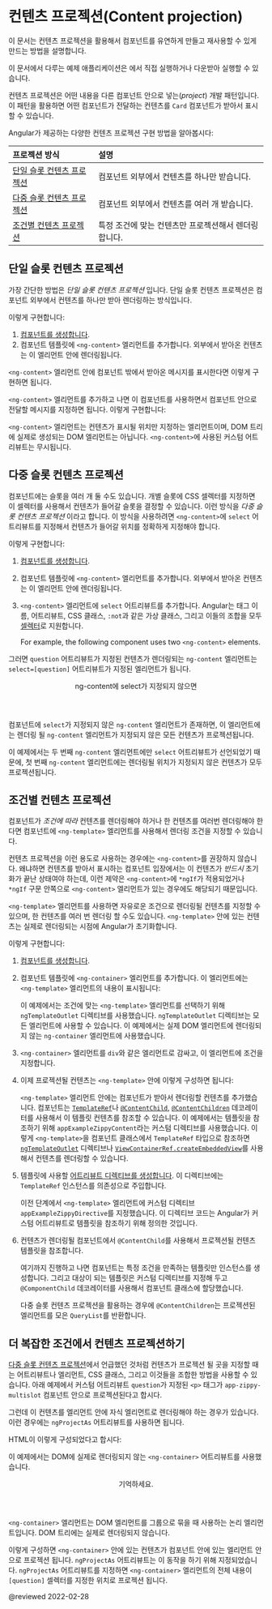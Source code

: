 <!--
# Content projection
-->
# 컨텐츠 프로젝션(Content projection)

<!--
This topic describes how to use content projection to create flexible, reusable components.

<div class="alert is-helpful">

To view or download the example code used in this topic, see the <live-example></live-example>.

</div>

Content projection is a pattern in which you insert, or *project*, the content you want to use inside another component.
For example, you could have a `Card` component that accepts content provided by another component.

The following sections describe common implementations of content projection in Angular, including:

| Content projection                             | Details |
|:---                                            |:---     |
| [Single-slot content projection](#single-slot) | With this type of content projection, a component accepts content from a single source.                  |
| [Multi-slot content projection](#multi-slot)   | In this scenario, a component accepts content from multiple sources.                                     |
| [Conditional content projection](#conditional) | Components that use conditional content projection render content only when specific conditions are met. |
-->
이 문서는 컨텐츠 프로젝션을 활용해서 컴포넌트를 유연하게 만들고 재사용할 수 있게 만드는 방법을 설명합니다.

<div class="alert is-helpful">

이 문서에서 다루는 예제 애플리케이션은 <live-example></live-example>에서 직접 실행하거나 다운받아 실행할 수 있습니다.

</div>

컨텐츠 프로젝션은 어떤 내용을 다른 컴포넌트 안으로 넣는(*project*) 개발 패턴입니다.
이 패턴을 활용하면 어떤 컴포넌트가 전달하는 컨텐츠를 `Card` 컴포넌트가 받아서 표시할 수 있습니다.

Angular가 제공하는 다양한 컨텐츠 프로젝션 구현 방법을 알아봅시다:

| 프로젝션 방식                        | 설명                             |
|:-------------------------------|:-------------------------------|
| [단일 슬롯 컨텐츠 프로젝션](#single-slot) | 컴포넌트 외부에서 컨텐츠를 하나만 받습니다.       |
| [다중 슬롯 컨텐츠 프로젝션](#multi-slot)  | 컴포넌트 외부에서 컨텐츠를 여러 개 받습니다.      |
| [조건별 컨텐츠 프로젝션](#conditional)   | 특정 조건에 맞는 컨텐츠만 프로젝션해서 렌더링합니다. |


<a id="single-slot"></a>

<!--
## Single-slot content projection
-->
## 단일 슬롯 컨텐츠 프로젝션

<!--
The most basic form of content projection is *single-slot content projection*.
Single-slot content projection refers to creating a component into which you can project one component.

To create a component that uses single-slot content projection:

1.  [Create a component](guide/component-overview#creating-a-component).
1.  In the template for your component, add an `<ng-content>` element where you want the projected content to appear.

For example, the following component uses an `<ng-content>` element to display a message.

<code-example header="content-projection/src/app/zippy-basic/zippy-basic.component.ts" path="content-projection/src/app/zippy-basic/zippy-basic.component.ts"></code-example>

With the `<ng-content>` element in place, users of this component can now project their own message into the component.
For example:

<code-example header="content-projection/src/app/app.component.html" path="content-projection/src/app/app.component.html" region="single-slot"></code-example>

<div class="alert is-helpful">

The `<ng-content>` element is a placeholder that does not create a real DOM element.
Custom attributes applied to `<ng-content>` are ignored.

</div>
-->
가장 간단한 방법은 *단일 슬롯 컨텐츠 프로젝션* 입니다.
단일 슬롯 컨텐츠 프로젝션은 컴포넌트 외부에서 컨텐츠를 하나만 받아 렌더링하는 방식입니다.

이렇게 구현합니다:

1.  [컴포넌트를 생성합니다](guide/component-overview#creating-a-component).
1.  컴포넌트 템플릿에 `<ng-content>` 엘리먼트를 추가합니다. 외부에서 받아온 컨텐츠는 이 엘리먼트 안에 렌더링됩니다.

`<ng-content>` 엘리먼트 안에 컴포넌트 밖에서 받아온 메시지를 표시한다면 이렇게 구현하면 됩니다.

<code-example header="content-projection/src/app/zippy-basic/zippy-basic.component.ts" path="content-projection/src/app/zippy-basic/zippy-basic.component.ts"></code-example>

`<ng-content>` 엘리먼트를 추가하고 나면 이 컴포넌트를 사용하면서 컴포넌트 안으로 전달할 메시지를 지정하면 됩니다.
이렇게 구현합니다:

<code-example header="content-projection/src/app/app.component.html" path="content-projection/src/app/app.component.html" region="single-slot"></code-example>

<div class="alert is-helpful">

`<ng-content>` 엘리먼트는 컨텐츠가 표시될 위치만 지정하는 엘리먼트이며, DOM 트리에 실제로 생성되는 DOM 엘리먼트는 아닙니다.
`<ng-content>`에 사용된 커스텀 어트리뷰트는 무시됩니다.

</div>


<a id="multi-slot"></a>
<!--
## Multi-slot content projection
-->
## 다중 슬롯 컨텐츠 프로젝션

<!--
A component can have multiple slots.
Each slot can specify a CSS selector that determines which content goes into that slot.
This pattern is referred to as *multi-slot content projection*.
With this pattern, you must specify where you want the projected content to appear.
You accomplish this task by using the `select` attribute of `<ng-content>`.

To create a component that uses multi-slot content projection:

1.  [Create a component](guide/component-overview#creating-a-component).
1.  In the template for your component, add an `<ng-content>` element where you want the projected content to appear.
1.  Add a `select` attribute to the `<ng-content>` elements.
    Angular supports [selectors](https://developer.mozilla.org/docs/Web/CSS/CSS_Selectors) for any combination of tag name, attribute, CSS class, and the `:not` pseudo-class.

    For example, the following component uses two  `<ng-content>` elements.

    <code-example header="content-projection/src/app/zippy-multislot/zippy-multislot.component.ts" path="content-projection/src/app/zippy-multislot/zippy-multislot.component.ts"></code-example>

Content that uses the `question` attribute is projected into the `<ng-content>` element with the `select=[question]` attribute.

<code-example header="content-projection/src/app/app.component.html" path="content-projection/src/app/app.component.html" region="multi-slot"></code-example>

<div class="callout is-helpful">

<header>ng-content without a select attribute</header>

If your component includes an `<ng-content>` element without a `select` attribute, that instance receives all projected components that do not match any of the other `<ng-content>` elements.

In the preceding example, only the second `<ng-content>` element defines a `select` attribute.
As a result, the first `<ng-content>` element receives any other content projected into the component.

</div>
-->
컴포넌트에는 슬롯을 여러 개 둘 수도 있습니다.
개별 슬롯에 CSS 셀렉터를 지정하면 이 셀렉터를 사용해서 컨텐츠가 들어갈 슬롯을 결정할 수 있습니다.
이런 방식을 *다중 슬롯 컨텐츠 프로젝션* 이라고 합니다.
이 방식을 사용하려면 `<ng-content>`에 `select` 어트리뷰트를 지정해서 컨텐츠가 들어갈 위치를 정확하게 지정해야 합니다.

이렇게 구현합니다:

1.  [컴포넌트를 생성합니다](guide/component-overview#creating-a-component).
1.  컴포넌트 템플릿에 `<ng-content>` 엘리먼트를 추가합니다. 외부에서 받아온 컨텐츠는 이 엘리먼트 안에 렌더링됩니다.
1.  `<ng-content>` 엘리먼트에 `select` 어트리뷰트를 추가합니다.
    Angular는 태그 이름, 어트리뷰트, CSS 클래스, `:not`과 같은 가상 클래스, 그리고 이들의 조합을 모두 [셀렉터](https://developer.mozilla.org/en-US/docs/Web/CSS/CSS_Selectors)로 지원합니다.

    For example, the following component uses two  `<ng-content>` elements.

    <code-example header="content-projection/src/app/zippy-multislot/zippy-multislot.component.ts" path="content-projection/src/app/zippy-multislot/zippy-multislot.component.ts"></code-example>

그러면 `question` 어트리뷰트가 지정된 컨텐츠가 렌더링되는 `ng-content` 엘리먼트는 `select=[question]` 어트리뷰트가 지정된 엘리먼트가 됩니다.

<code-example header="content-projection/src/app/app.component.html" path="content-projection/src/app/app.component.html" region="multi-slot"></code-example>

<div class="callout is-helpful">

<header>ng-content에 select가 지정되지 않으면</header>

컴포넌트에 `select`가 지정되지 않은 `ng-content` 엘리먼트가 존재하면, 이 엘리먼트에는 렌더링 될 `ng-content` 엘리먼트가 지정되지 않은 모든 컨텐츠가 프로젝션됩니다.

이 예제에서는 두 번째 `ng-content` 엘리먼트에만 `select` 어트리뷰트가 선언되었기 때문에, 첫 번째 `ng-content` 엘리먼트에는 렌더링될 위치가 지정되지 않은 컨텐츠가 모두 프로젝션됩니다.

</div>


<a id="conditional"></a>

<!--
## Conditional content projection
-->
## 조건별 컨텐츠 프로젝션

<!--
If your component needs to *conditionally* render content, or render content multiple times, you should configure that component to accept an `<ng-template>` element that contains the content you want to conditionally render.

Using an `<ng-content>` element in these cases is not recommended, because when the consumer of a component supplies the content, that content is *always* initialized, even if the component does not define an `<ng-content>` element or if that `<ng-content>` element is inside of an `ngIf` statement.

With an `<ng-template>` element, you can have your component explicitly render content based on any condition you want, as many times as you want.
Angular will not initialize the content of an `<ng-template>` element until that element is explicitly rendered.

The following steps demonstrate a typical implementation of conditional content projection using `<ng-template>`.

1.  [Create a component](guide/component-overview#creating-a-component).
1.  In the component that accepts an `<ng-template>` element, use an `<ng-container>` element to render that template, such as:

    <code-example header="content-projection/src/app/example-zippy.template.html" path="content-projection/src/app/example-zippy.template.html" region="ng-container"></code-example>

    This example uses the `ngTemplateOutlet` directive to render a given `<ng-template>` element, which you will define in a later step.
    You can apply an `ngTemplateOutlet` directive to any type of element.
    This example assigns the directive to an `<ng-container>` element because the component does not need to render a real DOM element.

1.  Wrap the `<ng-container>` element in another element, such as a `div` element, and apply your conditional logic.

    <code-example header="content-projection/src/app/example-zippy.template.html" path="content-projection/src/app/example-zippy.template.html" region="ngif"></code-example>

1.  In the template where you want to project content, wrap the projected content in an `<ng-template>` element, such as:

    <code-example header="content-projection/src/app/app.component.html"  region="ng-template" path="content-projection/src/app/app.component.html"></code-example>

    The `<ng-template>` element defines a block of content that a component can render based on its own logic.
    A component can get a reference to this template content, or `TemplateRef`, by using either the `@ContentChild` or `@ContentChildren` decorators.
    The preceding example creates a custom directive, `appExampleZippyContent`, as an API to mark the `<ng-template>` for the component's content.
    With the `TemplateRef`, the component can render the referenced content by using either the `ngTemplateOutlet` directive, or with the `ViewContainerRef` method `createEmbeddedView()`.

1.  [Create an attribute directive](guide/attribute-directives#building-an-attribute-directive) with a selector that matches the custom attribute for your template.
    In this directive, inject a `TemplateRef` instance.

    <code-example header="content-projection/src/app/app.component.ts" path="content-projection/src/app/app.component.ts" region="zippycontentdirective"></code-example>

    In the previous step, you added an `<ng-template>` element with a custom attribute, `appExampleZippyContent`.
    This code provides the logic that Angular will use when it encounters that custom attribute.
    In this case, that logic instructs Angular to instantiate a template reference.

1.  In the component you want to project content into, use `@ContentChild` to get the template of the projected content.

    <code-example header="content-projection/src/app/app.component.ts" path="content-projection/src/app/app.component.ts" region="contentchild"></code-example>

    Prior to this step, your application has a component that instantiates a template when certain conditions are met.
    You've also created a directive that provides a reference to that template.
    In this last step, the `@ContentChild` decorator instructs Angular to instantiate the template in the designated component.

    <div class="alert is-helpful">

    In the case of multi-slot content projection, use `@ContentChildren` to get a `QueryList` of projected elements.

    </div>
-->
컴포넌트가 *조건에 따라* 컨텐츠를 렌더링해야 하거나 한 컨텐츠를 여러번 렌더링해야 한다면 컴포넌트에 `<ng-template>` 엘리먼트를 사용해서 렌더링 조건을 지정할 수 있습니다.

컨텐츠 프로젝션을 이런 용도로 사용하는 경우에는 `<ng-content>`를 권장하지 않습니다.
왜냐하면 컨텐츠를 받아서 표시하는 컴포넌트 입장에서는 이 컨텐츠가 _반드시_ 초기화가 끝난 상태여야 하는데, 이런 제약은 `<ng-content>`에 `*ngIf`가 적용되었거나 `*ngIf` 구문 안쪽으로 `<ng-content>` 엘리먼트가 있는 경우에도 해당되기 때문입니다.

`<ng-template>` 엘리먼트를 사용하면 자유로운 조건으로 렌더링될 컨텐츠를 지정할 수 있으며, 한 컨텐츠를 여러 번 렌더링 할 수도 있습니다.
`<ng-template>` 안에 있는 컨텐츠는 실제로 렌더링되는 시점에 Angular가 초기화합니다.

이렇게 구현합니다:

1.  [컴포넌트를 생성합니다](guide/component-overview#creating-a-component).
1.  컴포넌트 템플릿에 `<ng-container>` 엘리먼트를 추가합니다. 이 엘리먼트에는 `<ng-template>` 엘리먼트의 내용이 표시됩니다:

    <code-example header="content-projection/src/app/example-zippy.template.html" path="content-projection/src/app/example-zippy.template.html" region="ng-container"></code-example>

    이 예제에서는 조건에 맞는 `<ng-template>` 엘리먼트를 선택하기 위해 `ngTemplateOutlet` 디렉티브를 사용했습니다.
    `ngTemplateOutlet` 디렉티브는 모든 엘리먼트에 사용할 수 있습니다.
    이 예제에서는 실제 DOM 엘리먼트에 렌더링되지 않는 `ng-container` 엘리먼트에 사용했습니다.

1.  `<ng-container>` 엘리먼트를 `div`와 같은 엘리먼트로 감싸고, 이 엘리먼트에 조건을 지정합니다.

    <code-example header="content-projection/src/app/example-zippy.template.html" path="content-projection/src/app/example-zippy.template.html" region="ngif"></code-example>

1.  이제 프로젝션될 컨텐츠는 `<ng-template>` 안에 이렇게 구성하면 됩니다:

    <code-example header="content-projection/src/app/app.component.html"  region="ng-template" path="content-projection/src/app/app.component.html"></code-example>

    `<ng-template>` 엘리먼트 안에는 컴포넌트가 받아서 렌더링할 컨텐츠를 추가했습니다.
    컴포넌트는 [`TemplateRef`](/api/core/TemplateRef)나 [`@ContentChild`](/api/core/ContentChild), [`@ContentChildren`](/api/core/ContentChildren) 데코레이터를 사용해서 이 템플릿 컨텐츠를 참조할 수 있습니다.
    이 예제에서는 템플릿을 참조하기 위해 `appExampleZippyContent`라는 커스텀 디렉티브를 사용했습니다.
    이렇게 `<ng-template>`을 컴포넌트 클래스에서 `TemplateRef` 타입으로 참조하면 [`ngTemplateOutlet`](/api/common/NgTemplateOutlet) 디렉티브나 [`ViewContainerRef.createEmbeddedView`](/api/core/ViewContainerRef#createembeddedview)를 사용해서 컨텐츠를 렌더링할 수 있습니다.

1.  템플릿에 사용할 [어트리뷰트 디렉티브를 생성합니다](guide/attribute-directives#building-an-attribute-directive).
    이 디렉티브에는 `TemplateRef` 인스턴스를 의존성으로 주입합니다.

    <code-example header="content-projection/src/app/app.component.ts" path="content-projection/src/app/app.component.ts" region="zippycontentdirective"></code-example>

    이전 단계에서 `<ng-template>` 엘리먼트에 커스텀 디렉티브 `appExampleZippyDirective`를 지정했습니다.
    이 디렉티브 코드는 Angular가 커스텀 어트리뷰트로 템플릿을 참조하기 위해 정의한 것입니다.

1.  컨텐츠가 렌더링될 컴포넌트에서 `@ContentChild`를 사용해서 프로젝션될 컨텐츠 템플릿을 참조합니다.

    <code-example header="content-projection/src/app/app.component.ts" path="content-projection/src/app/app.component.ts" region="contentchild"></code-example>

    여기까지 진행하고 나면 컴포넌트는 특정 조건을 만족하는 템플릿만 인스턴스를 생성합니다.
    그리고 대상이 되는 템플릿은 커스텀 디렉티브를 지정해 두고 `@ComponentChild` 데코레이터를 사용해서 컴포넌트 클래스에 할당했습니다.

    <div class="alert is-helpful">

    다중 슬롯 컨텐츠 프로젝션을 활용하는 경우에 `@ContentChildren`는 프로젝션된 엘리먼트를 모은 `QueryList`를 반환합니다.

    </div>


<a id="ngprojectas "></a>
<!--
## Projecting content in more complex environments
-->
## 더 복잡한 조건에서 컨텐츠 프로젝션하기

<!--
As described in [Multi-slot Content Projection](#multi-slot), you typically use either an attribute, element, CSS Class, or some combination of all three to identify where to project your content.
For example, in the following HTML template, a paragraph tag uses a custom attribute, `question`, to project content into the `app-zippy-multislot` component.

<code-example header="content-projection/src/app/app.component.html" path="content-projection/src/app/app.component.html" region="multi-slot"></code-example>

In some cases, you might want to project content as a different element.
For example, the content you want to project might be a child of another element.
Accomplish this with the `ngProjectAs` attribute.

For instance, consider the following HTML snippet:

<code-example header="content-projection/src/app/app.component.html" path="content-projection/src/app/app.component.html" region="ngprojectas"></code-example>

This example uses an `<ng-container>` attribute to simulate projecting a component into a more complex structure.

<div class="callout is-helpful">

<header>Reminder</header>

The `ng-container` element is a logical construct that is used to group other DOM elements; however, the `ng-container` itself is not rendered in the DOM tree.

</div>

In this example, the content we want to project resides inside another element.
To project this content as intended, the template uses the `ngProjectAs` attribute.
With `ngProjectAs`, the entire `<ng-container>` element is projected into a component using the `[question]` selector.
-->
[다중 슬롯 컨텐츠 프로젝션](#multi-slot)에서 언급했던 것처럼 컨텐츠가 프로젝션 될 곳을 지정할 때는 어트리뷰트나 엘리먼트, CSS 클래스, 그리고 이것들을 조합한 방법을 사용할 수 있습니다.
아래 예제에서 커스텀 어트리뷰트 `question`가 지정된 `<p>` 태그가 `app-zippy-multislot` 컴포넌트 안으로 프로젝션된다고 합시다.

<code-example header="content-projection/src/app/app.component.html" path="content-projection/src/app/app.component.html" region="multi-slot"></code-example>

그런데 이 컨텐츠를 엘리먼트 안에 자식 엘리먼트로 렌더링해야 하는 경우가 있습니다.
이런 경우에는 `ngProjectAs` 어트리뷰트를 사용하면 됩니다.

HTML이 이렇게 구성되었다고 합시다:

<code-example header="content-projection/src/app/app.component.html" path="content-projection/src/app/app.component.html" region="ngprojectas"></code-example>

이 예제에서는 DOM에 실제로 렌더링되지 않는 `<ng-container>` 어트리뷰트를 사용했습니다.

<div class="callout is-helpful">

<header>기억하세요.</header>

`<ng-container>` 엘리먼트는 DOM 엘리먼트를 그룹으로 묶을 때 사용하는 논리 엘리먼트입니다.
DOM 트리에는 실제로 렌더링되지 않습니다.

</div>

이렇게 구성하면 `<ng-container>` 안에 있는 컨텐츠가 컴포넌트 안에 있는 엘리먼트 안으로 프로젝션 됩니다.
`ngProjectAs` 어트리뷰트는 이 동작을 하기 위해 지정되었습니다.
`ngProjectAs` 어트리뷰트를 지정하면 `<ng-container>` 엘리먼트의 전체 내용이 `[question]` 셀렉터를 지정한 위치로 프로젝션 됩니다.

<!-- links -->

<!-- external links -->

<!-- end links -->

@reviewed 2022-02-28
